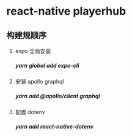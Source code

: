# react-native playerhub

## 构建规顺序

1. expo 全局安装

   ##### yarn global add expo-cli

1. 安装 apollo graphql

   ##### yarn add @apollo/client graphql

1. 配置 dotenv

   ##### yarn add react-native-dotenv
